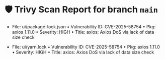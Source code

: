 # 🛡️ Trivy Scan Report for branch `main`
* File: ui/package-lock.json
  • Vulnerability ID: CVE-2025-58754
  • Pkg: axios 1.11.0
  • Severity: HIGH
  • Title: axios: Axios DoS via lack of data size check

* File: ui/yarn.lock
  • Vulnerability ID: CVE-2025-58754
  • Pkg: axios 1.11.0
  • Severity: HIGH
  • Title: axios: Axios DoS via lack of data size check

